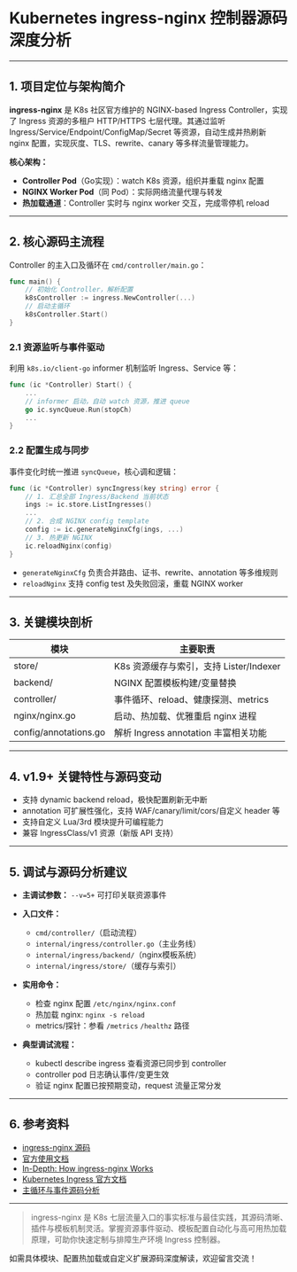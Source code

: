 # Kubernetes ingress-nginx 控制器源码深度分析

---

## 1. 项目定位与架构简介

**ingress-nginx** 是 K8s 社区官方维护的 NGINX-based Ingress Controller，实现了 Ingress 资源的多租户 HTTP/HTTPS 七层代理。其通过监听 Ingress/Service/Endpoint/ConfigMap/Secret 等资源，自动生成并热刷新 nginx 配置，实现灰度、TLS、rewrite、canary 等多样流量管理能力。

**核心架构：**

- **Controller Pod**（Go实现）：watch K8s 资源，组织并重载 nginx 配置
- **NGINX Worker Pod**（同 Pod）：实际网络流量代理与转发
- **热加载通道**：Controller 实时与 nginx worker 交互，完成零停机 reload

---

## 2. 核心源码主流程

Controller 的主入口及循环在 `cmd/controller/main.go`：

```go
func main() {
    // 初始化 Controller，解析配置
    k8sController := ingress.NewController(...)
    // 启动主循环
    k8sController.Start()
}
```

### 2.1 资源监听与事件驱动

利用 `k8s.io/client-go` informer 机制监听 Ingress、Service 等：

```go
func (ic *Controller) Start() {
    ...
    // informer 启动，自动 watch 资源，推进 queue
    go ic.syncQueue.Run(stopCh)
    ...
}
```

### 2.2 配置生成与同步

事件变化时统一推进 `syncQueue`，核心调和逻辑：

```go
func (ic *Controller) syncIngress(key string) error {
    // 1. 汇总全部 Ingress/Backend 当前状态
    ings := ic.store.ListIngresses()
    ...
    // 2. 合成 NGINX config template
    config := ic.generateNginxCfg(ings, ...)
    // 3. 热更新 NGINX
    ic.reloadNginx(config)
}
```

- `generateNginxCfg` 负责合并路由、证书、rewrite、annotation 等多维规则
- `reloadNginx` 支持 config test 及失败回滚，重载 NGINX worker

---

## 3. 关键模块剖析

| 模块                   | 主要职责                                               |
|------------------------|--------------------------------------------------------|
| store/                 | K8s 资源缓存与索引，支持 Lister/Indexer                |
| backend/               | NGINX 配置模板构建/变量替换                             |
| controller/            | 事件循环、reload、健康探测、metrics                     |
| nginx/nginx.go         | 启动、热加载、优雅重启 nginx 进程                       |
| config/annotations.go  | 解析 Ingress annotation 丰富相关功能                    |

---

## 4. v1.9+ 关键特性与源码变动

- 支持 dynamic backend reload，极快配置刷新无中断
- annotation 可扩展性强化，支持 WAF/canary/limit/cors/自定义 header 等
- 支持自定义 Lua/3rd 模块提升可编程能力
- 兼容 IngressClass/v1 资源（新版 API 支持）

---

## 5. 调试与源码分析建议

- **主调试参数：** `--v=5+` 可打印关联资源事件
- **入口文件：**
    - `cmd/controller/`（启动流程）
    - `internal/ingress/controller.go`（主业务线）
    - `internal/ingress/backend/`（nginx模板系统）
    - `internal/ingress/store/`（缓存与索引）
- **实用命令：**
    - 检查 nginx 配置 `/etc/nginx/nginx.conf`
    - 热加载 nginx: `nginx -s reload`
    - metrics/探针：参看 `/metrics` `/healthz` 路径

- **典型调试流程：**
    - kubectl describe ingress 查看资源已同步到 controller
    - controller pod 日志确认事件/变更生效
    - 验证 nginx 配置已按预期变动，request 流量正常分发

---

## 6. 参考资料

- [ingress-nginx 源码](https://github.com/kubernetes/ingress-nginx)
- [官方使用文档](https://kubernetes.github.io/ingress-nginx/)
- [In-Depth: How ingress-nginx Works](https://sysdig.com/blog/ingress-controller/)
- [Kubernetes Ingress 官方文档](https://kubernetes.io/zh-cn/docs/concepts/services-networking/ingress/)
- [主循环与事件源码分析](https://jimmysong.io/kubernetes-handbook/network/ingress.html)

---

> ingress-nginx 是 K8s 七层流量入口的事实标准与最佳实践，其源码清晰、插件与模板机制灵活。掌握资源事件驱动、模板配置自动化与高可用热加载原理，可助你快速定制与排障生产环境 Ingress 控制器。

如需具体模块、配置热加载或自定义扩展源码深度解读，欢迎留言交流！

